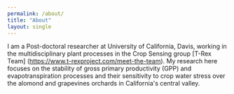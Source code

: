```yaml
---
permalink: /about/
title: "About"
layout: single
---
```


I am a Post-doctoral researcher at University of California, Davis, working in the multidisciplinary plant processes in the Crop Sensing group [T-Rex Team] (https://www.t-rexproject.com/meet-the-team). My research here focuses on the stability of gross primary productivity (GPP) and evapotranspiration processes and their sensitivity to crop water stress over the alomond and grapevines orchards in California's central valley. 
